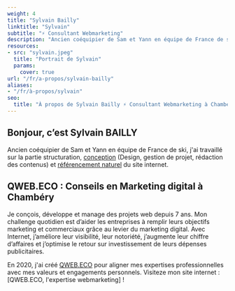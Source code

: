```yaml
---
weight: 4
title: "Sylvain Bailly"
linktitle: "Sylvain"
subtitle: "⚡ Consultant Webmarketing"
description: "Ancien coéquipier de Sam et Yann en équipe de France de ski, il travaille désormais dans le webmarketing. Il gère la visibilité de Oui Ski sur internet et est l’auteur de la charte graphique et du logo de Oui Ski."
resources:
- src: "sylvain.jpeg"
  title: "Portrait de Sylvain"
  params:
    cover: true
url: "/fr/a-propos/sylvain-bailly"
aliases:
- "/fr/à-propos/sylvain"
seo:
  title: "À propos de Sylvain Bailly ⚡ Consultant Webmarketing à Chambéry"
---
```


## Bonjour, c’est Sylvain BAILLY

Ancien coéquipier de Sam et Yann en équipe de France de ski, j'ai travaillé sur la partie structuration, [conception](https://qweb.eco/services/creation-de-site-internet/ "Service de création de site internet à Chambéry") (Design, gestion de projet, rédaction des contenus) et [référencement naturel](hhttps://qweb.eco/services/strategie-digitale/ "Service de marketing digital à Chambéry") du site internet.

## QWEB.ECO : Conseils en Marketing digital à Chambéry

Je conçois, développe et manage des projets web depuis 7 ans. Mon challenge quotidien est d’aider les entreprises à remplir leurs objectifs marketing et commerciaux grâce au levier du marketing digital. Avec Internet, j’améliore leur visibilité, leur notoriété, j’augmente leur chiffre d’affaires et j’optimise le retour sur investissement de leurs dépenses publicitaires.

En 2020, j'ai créé [QWEB.ECO](https://qweb.eco/ "Site internet qweb.eco") pour aligner mes expertises professionnelles avec mes valeurs et engagements personnels. Visiteze mon site internet : [QWEB.ECO, l'expertise webmarketing] !
